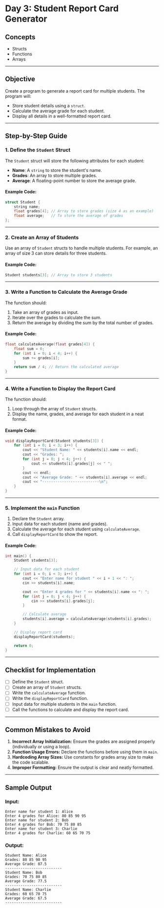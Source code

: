 # Day 3: Student Report Card Generator

## **Concepts**
- Structs
- Functions
- Arrays

---

## **Objective**
Create a program to generate a report card for multiple students. The program will:
- Store student details using a `struct`.
- Calculate the average grade for each student.
- Display all details in a well-formatted report card.

---

## **Step-by-Step Guide**

### **1. Define the `Student` Struct**
The `Student` struct will store the following attributes for each student:
- **Name**: A `string` to store the student's name.
- **Grades**: An array to store multiple grades.
- **Average**: A floating-point number to store the average grade.

#### **Example Code:**
```cpp
struct Student {
    string name;
    float grades[4]; // Array to store grades (size 4 as an example)
    float average;   // To store the average of grades
};
```

---

### **2. Create an Array of Students**
Use an array of `Student` structs to handle multiple students. For example, an array of size 3 can store details for three students.

#### **Example Code:**
```cpp
Student students[3]; // Array to store 3 students
```

---

### **3. Write a Function to Calculate the Average Grade**
The function should:
1. Take an array of grades as input.
2. Iterate over the grades to calculate the sum.
3. Return the average by dividing the sum by the total number of grades.

#### **Example Code:**
```cpp
float calculateAverage(float grades[4]) {
    float sum = 0;
    for (int i = 0; i < 4; i++) {
        sum += grades[i];
    }
    return sum / 4; // Return the calculated average
}
```

---

### **4. Write a Function to Display the Report Card**
The function should:
1. Loop through the array of `Student` structs.
2. Display the name, grades, and average for each student in a neat format.

#### **Example Code:**
```cpp
void displayReportCard(Student students[3]) {
    for (int i = 0; i < 3; i++) {
        cout << "Student Name: " << students[i].name << endl;
        cout << "Grades: ";
        for (int j = 0; j < 4; j++) {
            cout << students[i].grades[j] << " ";
        }
        cout << endl;
        cout << "Average Grade: " << students[i].average << endl;
        cout << "--------------------------\n";
    }
}
```

---

### **5. Implement the `main` Function**
1. Declare the `Student` array.
2. Input data for each student (name and grades).
3. Calculate the average for each student using `calculateAverage`.
4. Call `displayReportCard` to show the report.

#### **Example Code:**
```cpp
int main() {
    Student students[3];

    // Input data for each student
    for (int i = 0; i < 3; i++) {
        cout << "Enter name for student " << i + 1 << ": ";
        cin >> students[i].name;

        cout << "Enter 4 grades for " << students[i].name << ": ";
        for (int j = 0; j < 4; j++) {
            cin >> students[i].grades[j];
        }

        // Calculate average
        students[i].average = calculateAverage(students[i].grades);
    }

    // Display report card
    displayReportCard(students);

    return 0;
}
```

---

## **Checklist for Implementation**
- [ ] Define the `Student` struct.
- [ ] Create an array of `Student` structs.
- [ ] Write the `calculateAverage` function.
- [ ] Write the `displayReportCard` function.
- [ ] Input data for multiple students in the `main` function.
- [ ] Call the functions to calculate and display the report card.

---

## **Common Mistakes to Avoid**
1. **Incorrect Array Initialization:** Ensure the grades are assigned properly (individually or using a loop).
2. **Function Usage Errors:** Declare the functions before using them in `main`.
3. **Hardcoding Array Sizes:** Use constants for grades array size to make the code scalable.
4. **Improper Formatting:** Ensure the output is clear and neatly formatted.

---

## **Sample Output**
### **Input:**
```
Enter name for student 1: Alice
Enter 4 grades for Alice: 80 85 90 95
Enter name for student 2: Bob
Enter 4 grades for Bob: 70 75 80 85
Enter name for student 3: Charlie
Enter 4 grades for Charlie: 60 65 70 75
```

### **Output:**
```
Student Name: Alice
Grades: 80 85 90 95
Average Grade: 87.5
--------------------------
Student Name: Bob
Grades: 70 75 80 85
Average Grade: 77.5
--------------------------
Student Name: Charlie
Grades: 60 65 70 75
Average Grade: 67.5
--------------------------
```

